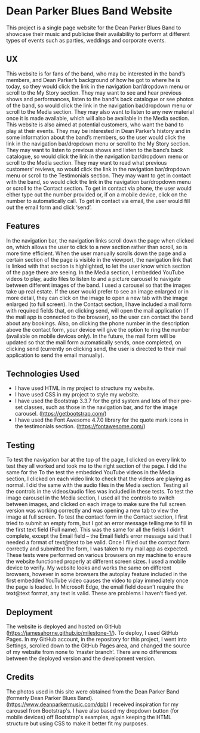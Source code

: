 # Dean Parker Blues Band Website
This project is a single page website for the Dean Parker Blues Band to showcase their music and publicise their availability to perform at different types of events such as parties, weddings and corporate events.

## UX
This website is for fans of the band, who may be interested in the band’s members, and Dean Parker’s background of how he got to where he is today, so they would click the link in the navigation bar/dropdown menu or scroll to the My Story section. They may want to see and hear previous shows and performances, listen to the band's back catalogue or see photos of the band, so would click the link in the navigation bar/dropdown menu or scroll to the Media section. They may also want to listen to any new material once it is made available, which will also be available in the Media section.
This website is also aimed at potential customers, who want the band to play at their events. They may be interested in Dean Parker’s history and in some information about the band’s members, so the user would click the link in the navigation bar/dropdown menu or scroll to the My Story section. They may want to listen to previous shows and listen to the band’s back catalogue, so would click the link in the navigation bar/dropdown menu or scroll to the Media section. They may want to read what previous customers’ reviews, so would click the link in the navigation bar/dropdown menu or scroll to the Testimonials section. They may want to get in contact with the band, so would click the link in the navigation bar/dropdown menu or scroll to the Contact section. To get in contact via phone, the user would either type out the number provided or, if on a mobile device, click on the number to automatically call. To get in contact via email, the user would fill out the email form and click ‘send’.

## Features
In the navigation bar, the navigation links scroll down the page when clicked on, which allows the user to click to a new section rather than scroll, so is more time efficient. When the user manually scrolls down the page and a certain section of the page is visible in the viewport, the navigation link that is linked with that section is highlighted, to let the user know which section of the page there are seeing.
In the Media section, I embedded YouTube videos to play, audio files to listen to and a picture carousel to navigate between different images of the band. I used a carousel so that the images take up real estate. If the user would prefer to see an image enlarged or in more detail, they can click on the image to open a new tab with the image enlarged (to full screen).
In the Contact section, I have included a mail form with required fields that, on clicking send, will open the mail application (if the mail app is connected to the browser), so the user can contact the band about any bookings. Also, on clicking the phone number in the description above the contact form, your device will give the option to ring the number (available on mobile devices only).
In the future, the mail form will be updated so that the mail form automatically sends, once completed, on clicking send (currently on clicking send, the user is directed to their mail application to send the email manually).

## Technologies Used
- I have used HTML in my project to structure my website.
- I have used CSS in my project to style my website.
- I have used the Bootstrap 3.3.7 for the grid system and lots of their pre-set classes, such as those in the navigation bar, and for the image carousel. (https://getbootstrap.com/)
- I have used the Font Awesome 4.7.0 library for the quote mark icons in the testimonials section. (https://fontawesome.com/)

## Testing
To test the navigation bar at the top of the page, I clicked on every link to test they all worked and took me to the right section of the page. I did the same for the 
To the test the embedded YouTube videos in the Media section, I clicked on each video link to check that the videos are playing as normal. I did the same with the audio files in the Media section. Testing all the controls in the videos/audio files was included in these tests.
To test the image carousel in the Media section, I used all the controls to switch between images, and clicked on each image to make sure the full screen version was working correctly and was opening a new tab to view the image at full screen.
To test the contact form in the Contact section, I first tried to submit an empty form, but I got an error message telling me to fill in the first text field (Full name). This was the same for all the fields I didn’t complete, except the Email field – the Email field’s error message said that I needed a format of text@text to be valid. Once I filled out the contact form correctly and submitted the form, I was taken to my mail app as expected.
These tests were performed on various browsers on my machine to ensure the website functioned properly at different screen sizes. I used a mobile device to verify.
My website looks and works the same on different browsers, however in some browsers the autoplay feature included in the first embedded YouTube video causes the video to play immediately once the page is loaded. In Microsoft Edge, the email field doesn’t require the text@text format, any text is valid. These are problems I haven’t fixed yet. 

## Deployment
The website is deployed and hosted on GitHub (https://jamesahorne.github.io/milestone-1/). To deploy, I used GitHub Pages. In my GitHub account, in the repository for this project, I went into Settings, scrolled down to the GitHub Pages area, and changed the source of my website from none to ‘master branch’. There are no differences between the deployed version and the development version.

## Credits
The photos used in this site were obtained from the Dean Parker Band (formerly Dean Parker Blues Band). (https://www.deanparkermusic.com/dpb)
I received inspiration for my carousel from Bootstrap's. I have also based my dropdown button (for mobile devices) off Bootstrap's examples, again keeping the HTML structure but using CSS to make it better fit my purposes.
